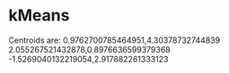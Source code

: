 # kMeans

Centroids are:
0.9762700785464951,4.30378732744839
2.055267521432878,0.8976636599379368
-1.5269040132219054,2.917882261333123